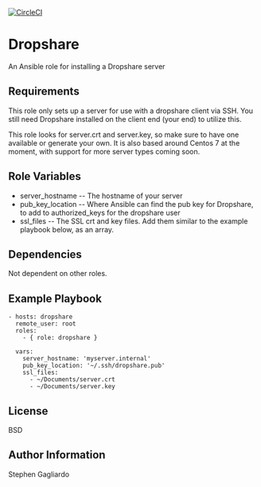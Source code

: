 [![CircleCI](https://circleci.com/gh/sagagliardo/dropshare/tree/master.svg?style=shield)](https://circleci.com/gh/sagagliardo/dropshare/tree/master)

Dropshare
=========

An Ansible role for installing a Dropshare server

Requirements
------------

This role only sets up a server for use with a dropshare client via SSH. You still need Dropshare installed on the client end (your end) to utilize this.

This role looks for server.crt and server.key, so make sure to have one available or generate your own. It is also based around Centos 7 at the moment, with support for more server types coming soon.

Role Variables
--------------

* server_hostname -- The hostname of your server
* pub_key_location -- Where Ansible can find the pub key for Dropshare, to add to authorized_keys for the dropshare user
* ssl_files -- The SSL crt and key files. Add them similar to the example playbook below, as an array.

Dependencies
------------

Not dependent on other roles.

Example Playbook
----------------

```
- hosts: dropshare
  remote_user: root
  roles:
    - { role: dropshare }

  vars:
    server_hostname: 'myserver.internal'
    pub_key_location: '~/.ssh/dropshare.pub'
    ssl_files:
      - ~/Documents/server.crt
      - ~/Documents/server.key
```

License
-------

BSD

Author Information
------------------

Stephen Gagliardo
